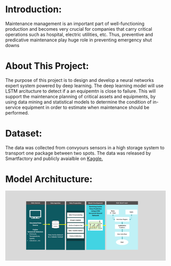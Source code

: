 # Introduction:
Maintenance management is an important part of well-functioning production and becomes very crucial for companies that carry critical operations such as hospital, electric utilities, etc. Thus, preventive and predicative maintenance play huge role in preventing emergency shut downs

# About This Project:
The purpose of this project is to design and develop a neural networks expert system powered by deep learning. The deep learning model will use LSTM arcitucture to detect if a an equipemtn is close to failure. This will support the maintenance planning of critical assets and equipments, by using data mining and statistical models to determine the condition of in-service equipment in order to estimate when maintenance should be performed.

# Dataset:
The data was collected from convyours sensors in a high storage system to transport one package between two spots. The data was released by Smartfactory and publicly avaialble on [Kaggle.](https://www.kaggle.com/nafisur/dataset-for-predictive-maintenance)

# Model Architucture:
![Model](https://github.com/ahmadbarakt/LSTM-Predictive-Maintenance/blob/master/Images/model%20arch.png)
